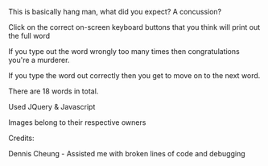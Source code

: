 This is basically hang man, what did you expect? A concussion?

Click on the correct on-screen keyboard buttons that you think will print out the full word

If you type out the word wrongly too many times then congratulations you're a murderer.

If you type the word out correctly then you get to move on to the next word.

There are 18 words in total.

Used JQuery & Javascript

Images belong to their respective owners

Credits:

Dennis Cheung - Assisted me with broken lines of code and debugging
